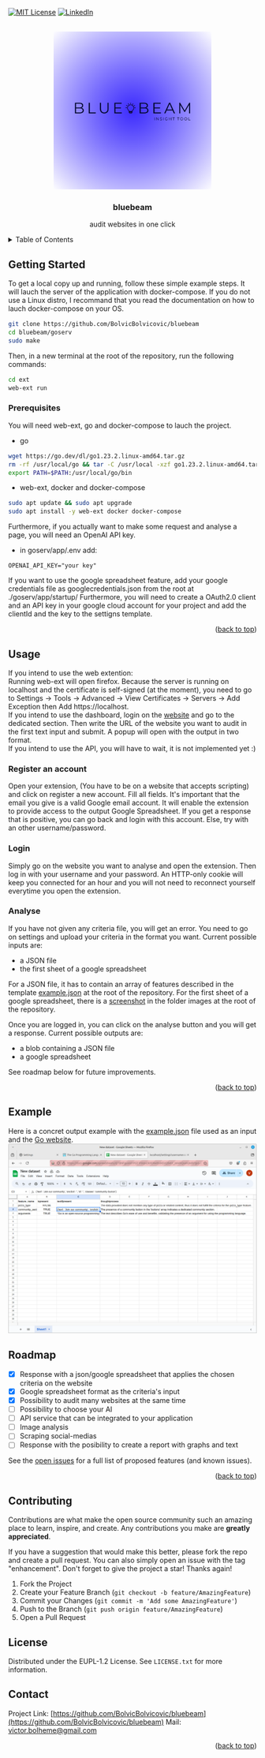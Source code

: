 <!-- Improved compatibility of back to top link: See: https://github.com/othneildrew/Best-README-Template/pull/73 -->
<a id="readme-top"></a>
<!--
*** Thanks for checking out the Best-README-Template. If you have a suggestion
*** that would make this better, please fork the repo and create a pull request
*** or simply open an issue with the tag "enhancement".
*** Don't forget to give the project a star!
*** Thanks again! Now go create something AMAZING! :D
-->



<!-- PROJECT SHIELDS -->
[![MIT License][license-shield]][license-url]
[![LinkedIn][linkedin-shield]][linkedin-url]



<!-- PROJECT LOGO -->
<br />
<div align="center">
  <a href="https://github.com/BolvicBolvicovic/bluebeam">
    <img src="images/bluebeam.png" alt="Logo" width="320" height="320">
  </a>

<h3 align="center">bluebeam</h3>

  <p align="center">
    audit websites in one click
    </br>
  </p>
</div>



<!-- TABLE OF CONTENTS -->
<details>
  <summary>Table of Contents</summary>
  <ol>
    <li>
      <a href="#about-the-project">About The Project</a>
      <ul>
        <li><a href="#built-with">Built With</a></li>
      </ul>
    </li>
    <li>
      <a href="#getting-started">Getting Started</a>
      <ul>
        <li><a href="#prerequisites">Prerequisites</a></li>
        <li><a href="#installation">Installation</a></li>
      </ul>
    </li>
    <li><a href="#usage">Usage</a></li>
    <li><a href="#example">Example</a></li>
    <li><a href="#roadmap">Roadmap</a></li>
    <li><a href="#contributing">Contributing</a></li>
    <li><a href="#license">License</a></li>
    <li><a href="#contact">Contact</a></li>
  </ol>
</details>


<!-- GETTING STARTED -->
## Getting Started

To get a local copy up and running, follow these simple example steps.
It will lauch the server of the application with docker-compose.
If you do not use a Linux distro, I recommand that you read the documentation on how to lauch docker-compose on your OS.

```sh
git clone https://github.com/BolvicBolvicovic/bluebeam
cd bluebeam/goserv
sudo make
```

Then, in a new terminal at the root of the repository, run the following commands:

```sh
cd ext
web-ext run
```

### Prerequisites

You will need web-ext, go and docker-compose to lauch the project.
* go
```sh
wget https://go.dev/dl/go1.23.2.linux-amd64.tar.gz
rm -rf /usr/local/go && tar -C /usr/local -xzf go1.23.2.linux-amd64.tar.gz
export PATH=$PATH:/usr/local/go/bin
```
* web-ext, docker and docker-compose
```sh
sudo apt update && sudo apt upgrade
sudo apt install -y web-ext docker docker-compose
```

Furthermore, if you actually want to make some request and analyse a page, you will need an OpenAI API key.
* in goserv/app/.env add:
```code
OPENAI_API_KEY="your key"
```

If you want to use the google spreadsheet feature, add your google credentials file as googlecredentials.json from the root at ./goserv/app/startup/
Furthermore, you will need to create a OAuth2.0 client and an API key in your google cloud account for your project and add the clientId and the key to the settigns template.

<p align="right">(<a href="#readme-top">back to top</a>)</p>


<!-- USAGE EXAMPLES -->
## Usage

If you intend to use the web extention:<br/>
Running web-ext will open firefox. Because the server is running on localhost and the certificate is self-signed (at the moment),
you need to go to Settings -> Tools -> Advanced -> View Certificates -> Servers -> Add Exception then Add https://localhost.<br/>
If you intend to use the dashboard, login on the <a href="https://localhost/loginPage">website</a> and go to the dedicated section. Then write the URL of the website you want to audit in the first text input and submit. A popup will open with the output in two format.<br/>
If you intend to use the API, you will have to wait, it is not implemented yet :)

### Register an account

Open your extension, (You have to be on a website that accepts scripting) and click on register a new account.
Fill all fields. It's important that the email you give is a valid Google email account. It will enable the extension to provide access to the output Google Spreadsheet.
If you get a response that is positive, you can go back and login with this account. Else, try with an other username/password.

### Login

Simply go on the website you want to analyse and open the extension.
Then log in with your username and your password.
An HTTP-only cookie will keep you connected for an hour and you will not need to reconnect yourself everytime you open the extension.

### Analyse

If you have not given any criteria file, you will get an error. You need to go on settings and upload your criteria in the format you want.
Current possible inputs are:
- a JSON file
- the first sheet of a google spreadsheet

For a JSON file, it has to contain an array of features described in the template <a href="https://github.com/BolvicBolvicovic/bluebeam/blob/main/example.json">example.json</a> at the root of the repository.
For the first sheet of a google spreadsheet, there is a <a href="images/example2.png">screenshot</a> in the folder images at the root of the repository.

Once you are logged in, you can click on the analyse button and you will get a response.
Current possible outputs are:
- a blob containing a JSON file
- a google spreadsheet


See roadmap below for future improvements.


<p align="right">(<a href="#readme-top">back to top</a>)</p>


## Example

Here is a concret output example with the <a href="https://github.com/BolvicBolvicovic/bluebeam/blob/main/example.json">example.json</a> file used as an input and the <a href="https://go.dev/">Go website</a>.
![Alt text](images/example.png)

<!-- ROADMAP -->
## Roadmap

- [x] Response with a json/google spreadsheet that applies the chosen criteria on the website
- [x] Google spreadsheet format as the criteria's input
- [x] Possibility to audit many websites at the same time
- [ ] Possibility to choose your AI
- [ ] API service that can be integrated to your application
- [ ] Image analysis
- [ ] Scraping social-medias
- [ ] Response with the posibility to create a report with graphs and text

See the [open issues](https://github.com/BolvicBolvicovic/bluebeam/issues) for a full list of proposed features (and known issues).

<p align="right">(<a href="#readme-top">back to top</a>)</p>



<!-- CONTRIBUTING -->
## Contributing

Contributions are what make the open source community such an amazing place to learn, inspire, and create. Any contributions you make are **greatly appreciated**.

If you have a suggestion that would make this better, please fork the repo and create a pull request. You can also simply open an issue with the tag "enhancement".
Don't forget to give the project a star! Thanks again!

1. Fork the Project
2. Create your Feature Branch (`git checkout -b feature/AmazingFeature`)
3. Commit your Changes (`git commit -m 'Add some AmazingFeature'`)
4. Push to the Branch (`git push origin feature/AmazingFeature`)
5. Open a Pull Request



<!-- LICENSE -->
## License

Distributed under the EUPL-1.2 License. See `LICENSE.txt` for more information.


<!-- CONTACT -->
## Contact

Project Link: [https://github.com/BolvicBolvicovic/bluebeam](https://github.com/BolvicBolvicovic/bluebeam)
Mail: victor.bolheme@gmail.com

<p align="right">(<a href="#readme-top">back to top</a>)</p>



<!-- MARKDOWN LINKS & IMAGES -->
<!-- https://www.markdownguide.org/basic-syntax/#reference-style-links -->
[license-shield]: https://img.shields.io/badge/license-EUPL%201.2-blue
[license-url]: https://github.com/BolvicBolvicovic/bluebeam/blob/main/LICENSE.txt
[linkedin-shield]: https://img.shields.io/badge/-LinkedIn-black.svg?style=for-the-badge&logo=linkedin&colorB=555
[linkedin-url]: https://linkedin.com/in/victorcornille
[product-screenshot]: images/screenshot.png
[Go.dev]: https://img.shields.io/badge/Go-00ADD8?logo=Go&logoColor=white&style=for-the-badge[Next-url]
[Go-url]: https://go.dev/
[Docker.com]: https://img.shields.io/badge/docker-257bd6?style=for-the-badge&logo=docker&logoColor=white
[Docker-url]: https://www.docker.com/
[Mariadb.org]: https://img.shields.io/badge/MariaDB-003545?style=for-the-badge&logo=mariadb&logoColor=white
[Mariadb-url]: https://mariadb.org/
[Javascript.com]: https://shields.io/badge/JavaScript-F7DF1E?logo=JavaScript&logoColor=000&style=flat-square
[Javascript-url]: https://www.javascript.com/
[Python.org]: https://img.shields.io/badge/python-3670A0?style=for-the-badge&logo=python&logoColor=ffdd54 
[Python-url]: https://www.python.org/
[GoogleCloudPlatform.com]: https://img.shields.io/badge/-Google%20Cloud%20Platform-4285F4?style=flat&logo=google%20cloud&logoColor=white 
[GoogleCloudPlatform-url]: https://console.cloud.google.com/ 
